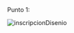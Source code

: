 Punto 1:

![inscripcionDisenio](https://github.com/FedeeHygonenq/Validador-Inscripciones/assets/86208345/3102854b-4b9f-4bf5-9624-f6b7e85879b6)

